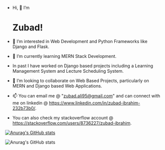 - Hi, 👋  I’m <h1>Zubad!</h1>

- 👀 I’m interested in Web Development and Python Frameworks like Django and Flask.
- 🌱 I’m currently learning MERN Stack Development.
-  In past I have worked on Django based projects including a Learning Management System and Lecture Scheduling System.
- 💞️ I’m looking to collaborate on Web Based Projects, particularly on MERN and Django based Web Applications.
- 📫 You can email me @ "zubad.ali95@gmail.com" and can connect with me on linkedin @ https://www.linkedin.com/in/zubad-ibrahim-232b73b0/.
- You can also check my stackoverflow account @ https://stackoverflow.com/users/8736227/zubad-ibrahim.

[![Anurag's GitHub stats](https://github-readme-stats.vercel.app/api?username=Zubad)](https://github.com/anuraghazra/github-readme-stats)

![Anurag's GitHub stats](https://github-readme-stats.vercel.app/api?username=Zubad&show_icons=true)
